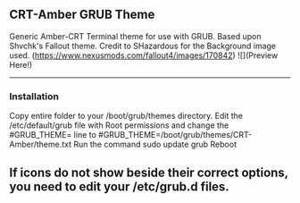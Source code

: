 ## CRT-Amber GRUB Theme

Generic Amber-CRT Terminal theme for use with GRUB. Based upon Shvchk's Fallout theme. Credit to SHazardous for the Background image used. (https://www.nexusmods.com/fallout4/images/170842)
![](Preview Here!)

---

### Installation

Copy entire folder to your /boot/grub/themes directory.
Edit the /etc/default/grub file with Root permissions and change the #GRUB_THEME= line to #GRUB_THEME=/boot/grub/themes/CRT-Amber/theme.txt
Run the command sudo update grub
Reboot

If icons do not show beside their correct options, you need to edit your /etc/grub.d files.
---
